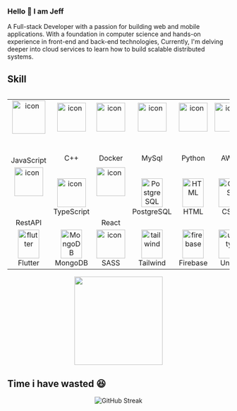 ### Hello 👋 I am Jeff

A Full-stack Developer with a passion for building web and mobile applications. With a foundation in computer science and hands-on experience in front-end and back-end technologies,
Currently, I'm delving deeper into cloud services to learn how to build scalable distributed systems.

## Skill
<div style="display: flex; align-items: flex-start; align:center">
  <table align="center">
    <tr>
      <td align="center" width="90">
        <img src="https://techstack-generator.vercel.app/js-icon.svg" alt="icon" width="65" style="width: 75px; height: 75px; margin-right: 0px; margin-bottom: 50px;" />
          JavaScript
      </td>
      <td align="center" width="90">
        <img src="https://techstack-generator.vercel.app/cpp-icon.svg" alt="icon" width="65" style="width: 65px; height: 65px; margin-right: 0px; margin-bottom: 50px;" />
        C++
      </td>
      <td align="center" width="90">
        <img src="https://techstack-generator.vercel.app/docker-icon.svg" alt="icon" width="65" style="width: 65px; height: 65px; margin-right: 0px; margin-bottom: 50px;" />
        Docker
      </td>
      <td align="center" width="90">
        <img src="https://techstack-generator.vercel.app/mysql-icon.svg" alt="icon" width="65" style="width: 65px; height: 65px; margin-right: 0px; margin-bottom: 50px;" />
        MySql
      </td>
      <td align="center" width="90">
        <img src="https://techstack-generator.vercel.app/python-icon.svg" alt="icon" width="65" style="width: 65px; height: 65px; margin-right: 0px; margin-bottom: 50px;" />
        Python
      </td>
      <td align="center" width="90">
        <img src="https://techstack-generator.vercel.app/aws-icon.svg" alt="icon" width="65" style="width: 65px; height: 65px; margin-right: 0px; margin-bottom: 50px;" />
        AWS
      </td>
    </tr>
    <tr>
      <td align="center" width="90">
        <img src="https://techstack-generator.vercel.app/restapi-icon.svg" alt="icon" width="65" style="width: 65px; height: 65px; margin-right: 0px; margin-bottom: 50px;" />
          RestAPI
      </td>
      <td align="center" width="90">
        <img src="https://techstack-generator.vercel.app/ts-icon.svg" alt="icon" width="65" style="width: 65px; height: 65px; margin-right: 0px; margin-bottom: 0px;" />
        TypeScript
      </td>
      <td align="center" width="90">
        <img src="https://techstack-generator.vercel.app/react-icon.svg" alt="icon" width="65" style="width: 65px; height: 65px; margin-right: 0px; margin-bottom: 50px;" />
        React
      </td>
      <td align="center" width="90">
        <img src="https://skillicons.dev/icons?i=postgres" width="48" height="65" alt="PostgreSQL" />
        PostgreSQL
      </td>
      <td align="center" width="90">
        <img src="https://skillicons.dev/icons?i=html" width="48" height="65" alt="HTML" />
        HTML
      </td>
      <td align="center" width="90">
        <img src="https://skillicons.dev/icons?i=css" width="48" height="65" alt="CSS" />
        CSS
      </td>
    </tr>
    <tr>
      <td align="center" width="90">
        <img src="https://skillicons.dev/icons?i=flutter" width="48" height="65" alt="flutter" />
          Flutter
      </td>
      <td align="center" width="90">
        <img src="https://skillicons.dev/icons?i=mongodb" width="48" height="65" alt="MongoDB" />
        MongoDB
      </td>
      <td align="center" width="90">
        <img src="https://techstack-generator.vercel.app/sass-icon.svg" alt="icon" width="65" style="width: 65px; height: 65px; margin-right: 0px; margin-bottom: 0px;" />
        SASS
      </td>
      <td align="center" width="90">
        <img src="https://skillicons.dev/icons?i=tailwind" width="48" height="65" alt="tailwind" />
        Tailwind
      </td>
      <td align="center" width="90">
        <img src="https://skillicons.dev/icons?i=firebase" width="48" height="65" alt="firebase" />
        Firebase
      </td>
      <td align="center" width="90">
        <img src="https://skillicons.dev/icons?i=unity" width="48" height="65" alt="unity" />
        Unity
      </td>
    </tr>
  </table>
</div>
 
<div align="center">
  <div style="display: flex; justify-content: center;">
<!--     <a href="https://github.com/anuraghazra/github-readme-stats">
      <img height=200 align="center" src="https://github-readme-stats.vercel.app/api?username=randomlname&theme=tokyonight" />
    </a> -->
    <a href="https://github.com/anuraghazra/github-readme-stats">
      <img height=200 align="center" src="https://github-readme-stats.vercel.app/api/top-langs/?username=randomlname&langs_count=10&layout=compact&theme=dark" />
    </a>
  </div>
</div>

<!--## I am currently working on 
Building a budget app using React, nodejs, and Postgres database 
[link](https://nwabunoronwuanyi.vercel.app/projects/3/Budget-App) -->

## Time i have wasted 😆
<div align="center">
  <div style="display: flex; justify-content: center;>
    <a href="https://git.io/streak-stats"><img src="https://streak-stats.demolab.com?user=RandomlName&theme=dark&background=000000&hide_border=true&exclude_days=Sun%2CSat" alt="GitHub Streak" /></a>
  </div>
</div>
    
<!--
**randomlname/randomlname** is a ✨ _special_ ✨ repository because its `README.md` (this file) appears on your GitHub profile.

Here are some ideas to get you started:

- 🔭 I’m currently working on ...
- 🌱 I’m currently learning ...
- 👯 I’m looking to collaborate on ...
- 🤔 I’m looking for help with ...
- 💬 Ask me about ...
- 📫 How to reach me: ...
- 😄 Pronouns: ...
- ⚡ Fun fact: ...
-->
